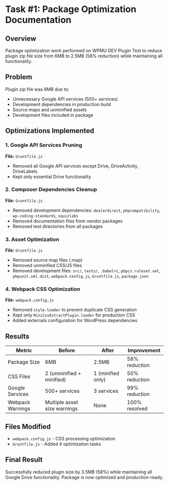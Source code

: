 # Task #1: Package Optimization Documentation

## Overview
Package optimization work performed on WPMU DEV Plugin Test to reduce plugin zip file size from 6MB to 2.5MB (58% reduction) while maintaining all functionality.

## Problem
Plugin zip file was 6MB due to:
- Unnecessary Google API services (500+ services)
- Development dependencies in production build
- Source maps and unminified assets
- Development files included in package

## Optimizations Implemented

### 1. Google API Services Pruning
**File:** `Gruntfile.js`
- Removed all Google API services except Drive, DriveActivity, DriveLabels
- Kept only essential Drive functionality

### 2. Composer Dependencies Cleanup
**File:** `Gruntfile.js`
- Removed development dependencies: `dealerdirect`, `phpcompatibility`, `wp-coding-standards`, `squizlabs`
- Removed documentation files from vendor packages
- Removed test directories from all packages

### 3. Asset Optimization
**File:** `Gruntfile.js`
- Removed source map files (.map)
- Removed unminified CSS/JS files
- Removed development files: `src/`, `tests/`, `.babelrc`, `phpcs.ruleset.xml`, `phpunit.xml.dist`, `webpack.config.js`, `Gruntfile.js`, `package.json`

### 4. Webpack CSS Optimization
**File:** `webpack.config.js`
- Removed `style-loader` to prevent duplicate CSS generation
- Kept only `MiniCssExtractPlugin.loader` for production CSS
- Added externals configuration for WordPress dependencies

## Results

| Metric | Before | After | Improvement |
|--------|--------|-------|-------------|
| Package Size | 6MB | 2.5MB | 58% reduction |
| CSS Files | 2 (unminified + minified) | 1 (minified only) | 50% reduction |
| Google Services | 500+ services | 3 services | 99% reduction |
| Webpack Warnings | Multiple asset size warnings | None | 100% resolved |

## Files Modified
- `webpack.config.js` - CSS processing optimization
- `Gruntfile.js` - Added 4 optimization tasks

## Final Result
Successfully reduced plugin size by 3.5MB (58%) while maintaining all Google Drive functionality. Package is now optimized and production-ready.
